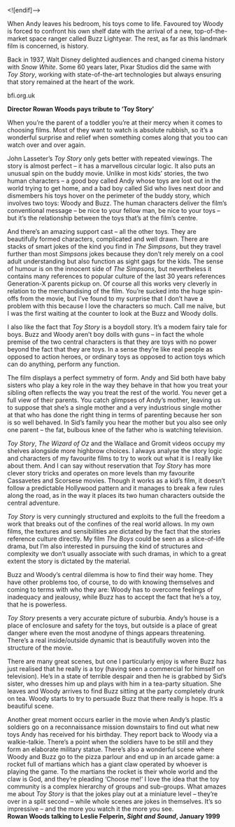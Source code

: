 


<![endif]-->

When Andy leaves his bedroom, his toys come to life. Favoured toy Woody is forced to confront his own shelf date with the arrival of a new, top-of-the-market space ranger called Buzz Lightyear. The rest, as far as this landmark film is concerned, is history.

Back in 1937, Walt Disney delighted audiences and changed cinema history with _Snow White_. Some 60 years later, Pixar Studios did the same with  
_Toy Story_, working with state-of-the-art technologies but always ensuring that story remained at the heart of the work.

bfi.org.uk

**Director Rowan Woods pays tribute to ‘Toy Story’**

When you’re the parent of a toddler you’re at their mercy when it comes to choosing films. Most of they want to watch is absolute rubbish, so it’s a wonderful surprise and relief when something comes along that you too can watch over and over again.

John Lasseter’s _Toy Story_ only gets better with repeated viewings. The story is almost perfect – it has a marvellous circular logic. It also puts an unusual spin on the buddy movie. Unlike in most kids’ stories, the two human characters – a good boy called Andy whose toys are lost out in the world trying to get home, and a bad boy called Sid who lives next door and dismembers his toys hover on the perimeter of the buddy story, which involves two toys: Woody and Buzz. The human characters deliver the film’s conventional message – be nice to your fellow man, be nice to your toys – but it’s the relationship between the toys that’s at the film’s centre.

And there’s an amazing support cast – all the other toys. They are beautifully formed characters, complicated and well drawn. There are stacks of smart jokes of the kind you find in _The Simpsons_, but they travel further than most _Simpsons_ jokes because they don’t rely merely on a cool adult understanding but also function as sight gags for the kids. The sense of humour is on the innocent side of _The Simpsons_, but nevertheless it contains many references to popular culture of the last 30 years references Generation-X parents pickup on. Of course all this works very cleverly in relation to the merchandising of the film. You’re sucked into the huge spin-offs from the movie, but I’ve found to my surprise that I don’t have a problem with this because I love the characters so much. Call me naïve, but I was the first waiting at the counter to look at the Buzz and Woody dolls.

I also like the fact that _Toy Story_ is a boydoll story. It’s a modem fairy tale for boys. Buzz and Woody aren’t boy dolls with guns – in fact the whole premise of the two central characters is that they are toys with no power beyond the fact that they are toys. In a sense they’re like real people as opposed to action heroes, or ordinary toys as opposed to action toys which can do anything, perform any function.

The film displays a perfect symmetry of form. Andy and Sid both have baby sisters who play a key role in the way they behave in that how you treat your sibling often reflects the way you treat the rest of the world. You never get a full view of their parents. You catch glimpses of Andy’s mother, leaving us to suppose that she’s a single mother and a very industrious single mother at that who has done the right thing in terms of parenting because her son is so well behaved. In Sid’s family you hear the mother but you also see only one parent – the fat, bulbous knee of the father who is watching television.

_Toy Story_, _The Wizard of Oz_ and the Wallace and Gromit videos occupy my shelves alongside more highbrow choices. I always analyse the story logic and characters of my favourite films to try to work out what it is I really like about them. And I can say without reservation that _Toy Story_ has more clever story tricks and operates on more levels than my favourite Cassavetes and Scorsese movies. Though it works as a kid’s film, it doesn’t follow a predictable Hollywood pattern and it manages to break a few rules along the road, as in the way it places its two human characters outside the central adventure.

_Toy Story_ is very cunningly structured and exploits to the full the freedom a work that breaks out of the confines of the real world allows. In my own films, the textures and sensibilities are dictated by the fact that the stories reference culture directly. My film _The Boys_ could be seen as a slice-of-life drama, but I’m also interested in pursuing the kind of structures and complexity we don’t usually associate with such dramas, in which to a great extent the story is dictated by the material.

Buzz and Woody’s central dilemma is how to find their way home. They have other problems too, of course, to do with knowing themselves and coming to terms with who they are: Woody has to overcome feelings of inadequacy and jealousy, while Buzz has to accept the fact that he’s a toy, that he is powerless.

_Toy Story_ presents a very accurate picture of suburbia. Andy’s house is a place of enclosure and safety for the toys, but outside is a place of great danger where even the most anodyne of things appears threatening. There’s a real inside/outside dynamic that is beautifully woven into the structure of the movie.

There are many great scenes, but one I particularly enjoy is where Buzz has just realised that he really is a toy (having seen a commercial for himself on television). He’s in a state of terrible despair and then he is grabbed by Sid’s sister, who dresses him up and plays with him in a tea-party situation. She leaves and Woody arrives to find Buzz sitting at the party completely drunk on tea. Woody starts to try to persuade Buzz that there really is hope. It’s a beautiful scene.

Another great moment occurs earlier in the movie when Andy’s plastic soldiers go on a reconnaissance mission downstairs to find out what new toys Andy has received for his birthday. They report back to Woody via a walkie-talkie. There’s a point when the soldiers have to be still and they form an elaborate military statue. There’s also a wonderful scene where Woody and Buzz go to the pizza parlour and end up in an arcade game: a rocket full of martians which has a giant claw operated by whoever is playing the game. To the martians the rocket is their whole world and the claw is God, and they’re pleading ‘Choose me!’ I love the idea that the toy community is a complex hierarchy of groups and sub-groups. What amazes me about _Toy Story_ is that the jokes play out at a miniature level – they’re over in a split second – while whole scenes are jokes in themselves. It’s so impressive – and the more you watch it the more you see.  
**Rowan Woods talking to Leslie Felperin, _Sight and Sound_, January 1999**  

<!--stackedit_data:
eyJoaXN0b3J5IjpbMTI1NjUwNTgwNV19
-->